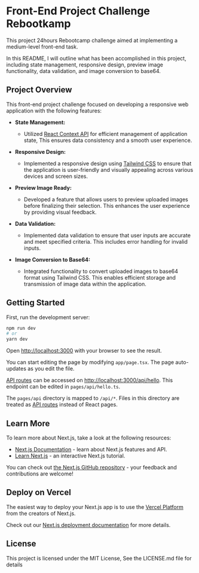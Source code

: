 # Front-End Project Challenge Rebootkamp

This project 24hours Rebootcamp challenge aimed at implementing a medium-level front-end task.

In this README, I will outline what has been accomplished in this project, including state management, responsive design, preview image functionality, data validation, and image conversion to base64.

## Project Overview

This front-end project challenge focused on developing a responsive web application with the following features:

- **State Management:**
  - Utilized [React Context API](https://reactjs.org/docs/context.html) for efficient management of application state, This ensures data consistency and a smooth user experience.

- **Responsive Design:**
  - Implemented a responsive design using [Tailwind CSS](https://tailwindcss.com/) to ensure that the application is user-friendly and visually appealing across various devices and screen sizes.

- **Preview Image Ready:**
  - Developed a feature that allows users to preview uploaded images before finalizing their selection. This enhances the user experience by providing visual feedback.

- **Data Validation:**
  - Implemented data validation to ensure that user inputs are accurate and meet specified criteria. This includes error handling for invalid inputs.

- **Image Conversion to Base64:**
  - Integrated functionality to convert uploaded images to base64 format using Tailwind CSS. This enables efficient storage and transmission of image data within the application.

## Getting Started

First, run the development server:

```bash
npm run dev
# or
yarn dev
```

Open [http://localhost:3000](http://localhost:3000) with your browser to see the result.

You can start editing the page by modifying `app/page.tsx`. The page auto-updates as you edit the file.

[API routes](https://nextjs.org/docs/api-routes/introduction) can be accessed on [http://localhost:3000/api/hello](http://localhost:3000/api/hello). This endpoint can be edited in `pages/api/hello.ts`.

The `pages/api` directory is mapped to `/api/*`. Files in this directory are treated as [API routes](https://nextjs.org/docs/api-routes/introduction) instead of React pages.

## Learn More

To learn more about Next.js, take a look at the following resources:

- [Next.js Documentation](https://nextjs.org/docs) - learn about Next.js features and API.
- [Learn Next.js](https://nextjs.org/learn) - an interactive Next.js tutorial.

You can check out [the Next.js GitHub repository](https://github.com/vercel/next.js/) - your feedback and contributions are welcome!

## Deploy on Vercel

The easiest way to deploy your Next.js app is to use the [Vercel Platform](https://vercel.com/new?utm_medium=default-template&filter=next.js&utm_source=create-next-app&utm_campaign=create-next-app-readme) from the creators of Next.js.

Check out our [Next.js deployment documentation](https://nextjs.org/docs/deployment) for more details.



## License
This project is licensed under the MIT License, See the LICENSE.md file for details

